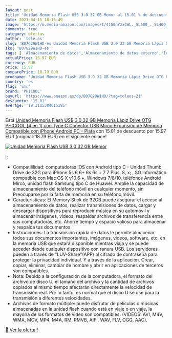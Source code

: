 ```yaml
---
layout: post
title: 'Unidad Memoria Flash USB 3.0 32 GB Memor al 15.01 % de descuento'
date: 2021-04-15 18:16:49
image: 'https://m.media-amazon.com/images/I/41G0nYzxCWL._SL500_._SL400_.jpg'
comments: true
category: ofertas
author: 'tole.es'
slug: 'B07G29W1HD-es Unidad Memoria Flash USB 3.0 32 GB Memoria Lápiz Drive OTG...'
sku: 'B07G29W1HD-es'
tags: [ 'Almacenamiento de datos','Almacenamiento de datos externo','Informática','Memorias USB','iphone','phicool', ]
actualPrice: 15.97 EUR
currency: EUR
price: 15.97
comparePrice: 18.79 EUR
prodname: 'Unidad Memoria Flash USB 3.0 32 GB Memoria Lápiz Drive OTG PHICOOL [4 en 1] con Type C Conector USB Mirco Expansión de Memoria Compatible con iPhone  Android  PC - Plata'
country: 'es'
flag: '🇪🇸'
brand: 'PHICOOL'
buyurl: 'https://www.amazon.es/dp/B07G29W1HD/?tag=tolees-21'
descuento: '15.01'
average: '19.3115384615385'
---
```


Está [Unidad Memoria Flash USB 3.0 32 GB Memoria Lápiz Drive OTG PHICOOL [4 en 1] con Type C Conector USB Mirco Expansión de Memoria Compatible con iPhone  Android  PC - Plata](https://www.amazon.es/dp/B07G29W1HD/?tag=tolees-21) con 15.01 de descuento por 15.97 EUR (original: 18.79 EUR) en el siguiente enlace!

[![Unidad Memoria Flash USB 3.0 32 GB Memor](https://m.media-amazon.com/images/I/41G0nYzxCWL._SL500_._SL400_.jpg)](https://www.amazon.es/dp/B07G29W1HD/?tag=tolees-21)

ℹ️:

- Compatililidad: computadoras IOS con Android tipo C - Unidad Thumb Drive de 32G para iPhone 5s 6 6+ 6s 6s + 7 7 Plus, 8, x; , SO informático compatible con Mac OS X v10.6 +, Windows 7/8/10, teléfonos Android Mirco, unidad flash Samsung tipo C de Huawei. Amplíe la capacidad de almacenamiento del teléfono móvil en cualquier momento, sin Preocuparse por la falta de memoria en su teléfono móvil.
- Características: El Memory Stick de 32GB puede asegurar el acceso al almacenamiento de datos, realizar transmisiones de datos, cargar y descargar dispositivos para reproducir música en su automóvil y almacenar imágenes, videos, respaldar archivos de transferencia entre sus computadoras, etc. Ahorre tiempo y espacio valioso para almacenar y respalda tus documentos
- Instrucciones: La transmisión rápida de datos le permite almacenar todos sus documentos importantes, imágenes, videos, software, etc. en la memoria USB que estará disponible mientras viaja y se puede acceder desde cualquier dispositivo con ranura USB. Los servidores pueden a través de "LUV-Share"(APP) al cifrado de contraseña para proteger la privacidad individual. Y a través de la aplicación. Crear, copiar, eliminar, cambiar de nombre y abrir en aplicaciones de terceros son compatibles.
- Nota: Debido a la configuración de la computadora, el formato del archivo de disco U, el tamaño del archivo y la cantidad de archivos copiados al mismo tiempo afectarán directamente la velocidad de transmisión real. Por lo tanto, es normal que el disco U se use para la transmisión a diferentes velocidades.
- Archivos de formato múltiple: puede disfrutar de películas o músicas almacenadas en la unidad flash cuando está en viaje o en viaje, la mayoría de los formatos de video son compatibles: (VIDEOS: AVI, M4V, WMA, MOV, MP4, M4A, RM, RMVB, AIF , WAV, FLV, OGG, AAC).

[🛒 Ver la oferta!!](https://www.amazon.es/dp/B07G29W1HD/?tag=tolees-21)
